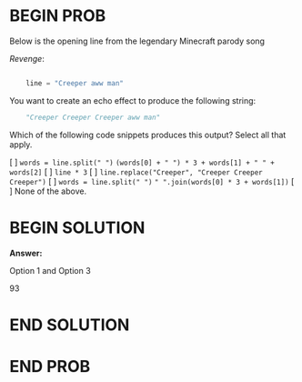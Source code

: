 # BEGIN PROB

Below is the opening line from the legendary Minecraft parody song

*Revenge*:

```py

    line = "Creeper aww man"
```

You want to create an echo effect to produce the following string:

```py
    "Creeper Creeper Creeper aww man"
```

Which of the following code snippets produces this output? Select all
that apply.

[ ] `words = line.split(" ")` `(words[0] + " ") * 3 + words[1] + " " + words[2]`
[ ] `line * 3`
[ ] `line.replace("Creeper", "Creeper Creeper Creeper")`
[ ] `words = line.split(" ")` `" ".join(words[0] * 3 + words[1])`
[ ] None of the above.


# BEGIN SOLUTION

**Answer:**

Option 1 and Option 3

<average>93</average>


# END SOLUTION


# END PROB